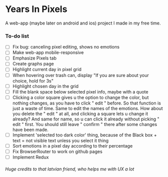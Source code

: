 # Years In Pixels

A web-app (maybe later on android and ios) project I made in my free time.

### To-do list

- [ ] Fix bug: canceling pixel editing, shows no emotions
- [ ] Make web-app mobile-responsive
- [ ] Emphasize Pixels tab
- [ ] Create graphs page
- [ ] Highlight current day in pixel grid
- [ ] When hovering over trash can, display "If you are sure about your choice, hold for 3s"
- [ ] Highlight chosen day in the grid
- [ ] Fill the blank space below selected pixel info, maybe with a quote
- [ ] Clicking a color square gives u the option to change the color, but nothing changes, as you have to click " edit " before. So that function is just a waste of time. Same to edit the names of the emotions. How about you delete the " edit " at all, and clicking a square lets u change it already? And same for name, so u can click it already without picking " edit " first. You should still leave " confirm " there after some changes have been made. 
- [ ] Implement 'selected too dark color' thing, because of the Black box + text = not visible text unless you select it thing
- [ ] Sort emotions in a pixel day according to their percentage
- [ ] Fix BrowserRouter to work on github pages
- [ ] Implement Redux

###### Huge credits to that latvian friend, who helps me with UX a lot